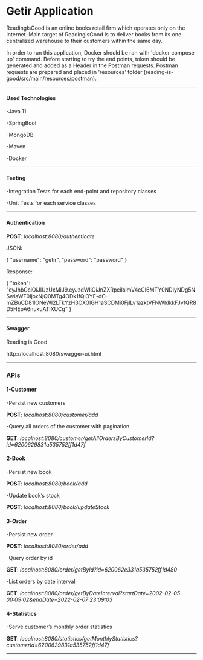 # Getir Application

ReadingIsGood is an online books retail firm which operates only on the Internet. Main
target of ReadingIsGood is to deliver books from its one centralized warehouse to their
customers within the same day.

In order to run this application, Docker should be ran with 'docker compose up' command.
Before starting to try the end points, token should be generated and added as a Header in the Postman requests.
Postman requests are prepared and placed in 'resources' folder (reading-is-good/src/main/resources/postman).

-------------------------------------

#### **Used Technologies**
-Java 11

-SpringBoot

-MongoDB

-Maven

-Docker

-------------------------------------

#### **Testing**
-Integration Tests for each end-point and repository classes

-Unit Tests for each service classes


-------------------------------------

#### **Authentication**

**POST**: *localhost:8080/authenticate*

JSON:

{
"username": "getir",
"password": "password"
}

Response:

{
"token": "eyJhbGciOiJIUzUxMiJ9.eyJzdWIiOiJnZXRpciIsImV4cCI6MTY0NDIyNDg5NSwiaWF0IjoxNjQ0MTg4ODk1fQ.OYE-dC-mZBuCD81lONeWl2LTkYzH3CXGlGH1aSCDMi0FjILv1azktVFNWIdkkFJvfQR8D5HEoA6nukuATlXUCg"
}


-------------------------------------

#### **Swagger**

Reading is Good

http://localhost:8080/swagger-ui.html

-------------------------------------

### **APIs**


#### **1-Customer**

-Persist new customers

**POST**: *localhost:8080/customer/add*

-Query all orders of the customer with pagination

**GET**: *localhost:8080/customer/getAllOrdersByCustomerId?id=6200629831a535752ff1d47f*


#### **2-Book**

-Persist new book

**POST**: *localhost:8080/book/add*

-Update book’s stock

**POST**: *localhost:8080/book/updateStock*


#### **3-Order**

-Persist new order

**POST**: *localhost:8080/order/add*

-Query order by id

**GET**: *localhost:8080/order/getById?id=620062e331a535752ff1d480*

-List orders by date interval

**GET**: *localhost:8080/order/getByDateInterval?startDate=2002-02-05 00:09:02&endDate=2022-02-07 23:09:03*


#### **4-Statistics**

-Serve customer’s monthly order statistics

**GET**: *localhost:8080/statistics/getMonthlyStatistics?customerId=6200629831a535752ff1d47f*


-------------------------------------
